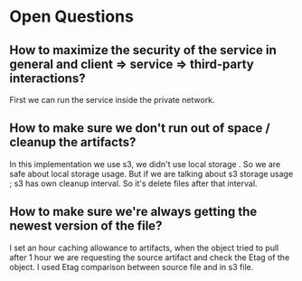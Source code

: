 # Open Questions
## How to maximize the security of the service in general and client => service => third-party interactions?
First we can run the service inside the private network.
## How to make sure we don't run out of space / cleanup the artifacts?
In this implementation we use s3, we didn't use local storage . So we are safe about local storage usage. But if we are talking about s3 storage usage ; s3 has own cleanup interval.
So it's delete files after that interval.
## How to make sure we're always getting the newest version of the file?
I set an hour caching allowance to artifacts, when the object tried to pull after 1 hour we are requesting the source artifact and check the Etag of the object.
I used Etag comparison between source file and in s3 file. 